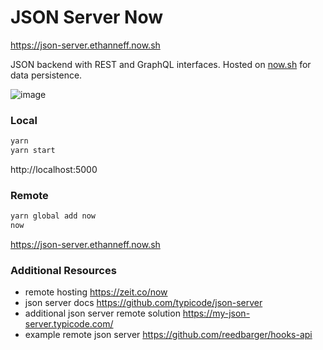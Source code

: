# JSON Server Now

https://json-server.ethanneff.now.sh

JSON backend with REST and GraphQL interfaces. Hosted on [now.sh](https://zeit.co/now) for data persistence.

![image](https://i.imgur.com/pNpXXfG.png)


### Local

```sh
yarn
yarn start
```

http://localhost:5000

### Remote

```sh
yarn global add now
now
```

https://json-server.ethanneff.now.sh

### Additional Resources

- remote hosting https://zeit.co/now
- json server docs https://github.com/typicode/json-server
- additional json server remote solution https://my-json-server.typicode.com/
- example remote json server https://github.com/reedbarger/hooks-api
